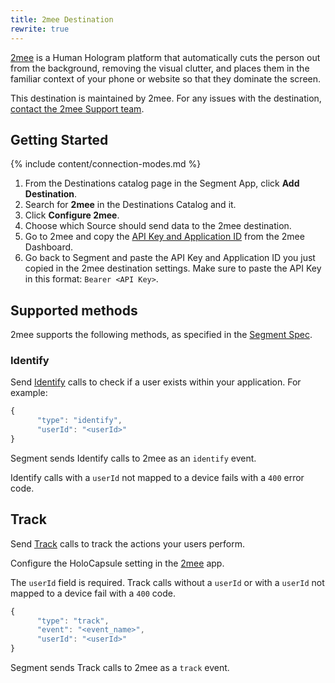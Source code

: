 ```yaml
---
title: 2mee Destination
rewrite: true
---
```

[2mee](https://2mee.com ) is a Human Hologram platform that automatically cuts the person out from the background, removing the visual clutter, and places them in the familiar context of your phone or website so that they dominate the screen.

This destination is maintained by 2mee. For any issues with the destination, [contact the 2mee Support team](mailto:support@2mee.com).

## Getting Started

{% include content/connection-modes.md %}

1. From the Destinations catalog page in the Segment App, click **Add Destination**.
2. Search for **2mee** in the Destinations Catalog and it.
3. Click **Configure 2mee**. 
4. Choose which Source should send data to the 2mee destination.
5. Go to 2mee and copy the [API Key and Application ID](https://docs.2mee.com/documentation/segment) from the 2mee Dashboard.
6. Go back to Segment and paste the API Key and Application ID you just copied in the 2mee destination settings. Make sure to paste the API Key in this format: `Bearer <API Key>`.

## Supported methods

2mee supports the following methods, as specified in the [Segment Spec](/docs/connections/spec).

### Identify

Send [Identify](/docs/connections/spec/identify/) calls to check if a user exists within your application. For example:

```js
{
      "type": "identify",
      "userId": "<userId>"
}
```

Segment sends Identify calls to 2mee as an `identify` event.

Identify calls with a `userId` not mapped to a device fails with a `400` error code.

## Track

Send [Track](/docs/connections/spec/track/) calls to track the actions your users perform.

Configure the HoloCapsule setting in the [2mee](https://go.2mee.com/) app.

The `userId` field is required. Track calls without a `userId` or with a `userId` not mapped to a device fail with a `400` code.

```js
{
      "type": "track",
      "event": "<event_name>",
      "userId": "<userId>"
}
```
Segment sends Track calls to 2mee as a `track` event.

